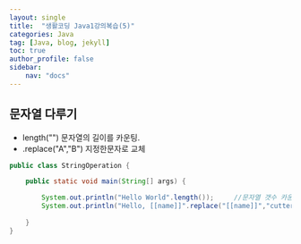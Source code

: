 ```yaml
---
layout: single
title:  "생활코딩 Java1강의복습(5)"
categories: Java
tag: [Java, blog, jekyll]
toc: true
author_profile: false
sidebar:
    nav: "docs"
---
```

## 문자열 다루기

- length("") 문자열의 길이를 카운팅.
- .replace("A","B") 지정한문자로 교체 

```java
public class StringOperation {

	public static void main(String[] args) {

		System.out.println("Hello World".length());		//문자열 갯수 카운팅 
		System.out.println("Hello, [[name]]".replace("[[name]]","cutter")); 	//replace로 문자열 교체 
		
	}
}
```